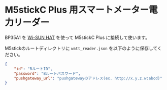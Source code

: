 # M5stickC Plus 用スマートメーター電力リーダー

BP35A1 を [Wi-SUN HAT](https://www.switch-science.com/products/7612) を使って M5stickC Plus に接続して使います。

M5stickのルートディレクトリに `watt_reader.json` を以下のように保存してください。

```json
{
    "id": "BルートID",
    "password": "Bルートパスワード",
    "pushgateway_url": "pushgatewayのアドレス(ex. http://x.y.z.w:abcd)"
}
```
